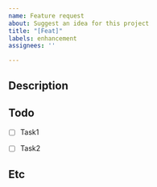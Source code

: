 ```yaml
---
name: Feature request
about: Suggest an idea for this project
title: "[Feat]"
labels: enhancement
assignees: ''

---
```


## Description


## Todo

- [ ] Task1
- [ ] Task2


## Etc
